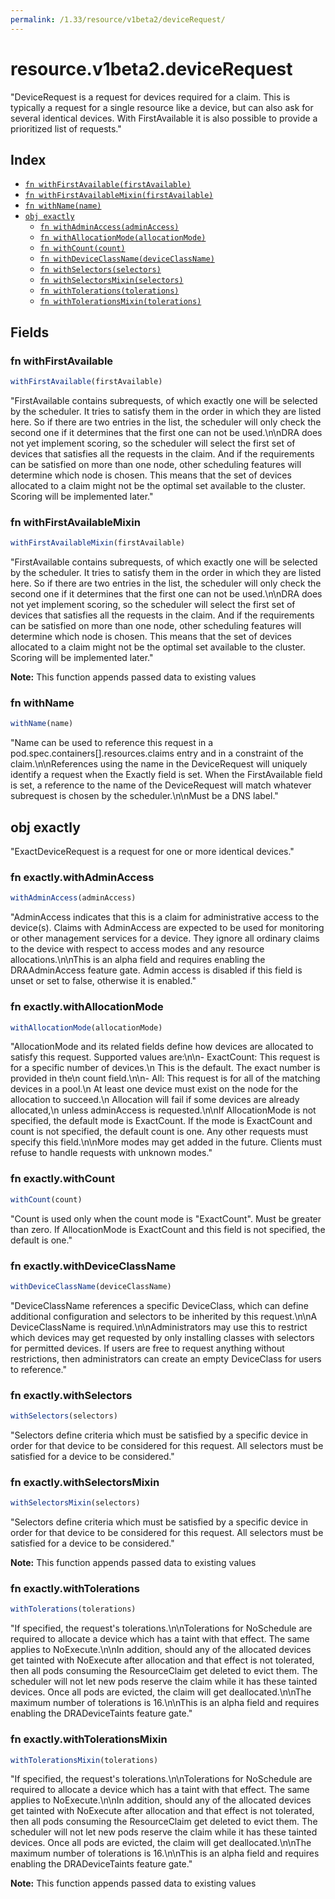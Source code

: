 ```yaml
---
permalink: /1.33/resource/v1beta2/deviceRequest/
---
```


# resource.v1beta2.deviceRequest

"DeviceRequest is a request for devices required for a claim. This is typically a request for a single resource like a device, but can also ask for several identical devices. With FirstAvailable it is also possible to provide a prioritized list of requests."

## Index

* [`fn withFirstAvailable(firstAvailable)`](#fn-withfirstavailable)
* [`fn withFirstAvailableMixin(firstAvailable)`](#fn-withfirstavailablemixin)
* [`fn withName(name)`](#fn-withname)
* [`obj exactly`](#obj-exactly)
  * [`fn withAdminAccess(adminAccess)`](#fn-exactlywithadminaccess)
  * [`fn withAllocationMode(allocationMode)`](#fn-exactlywithallocationmode)
  * [`fn withCount(count)`](#fn-exactlywithcount)
  * [`fn withDeviceClassName(deviceClassName)`](#fn-exactlywithdeviceclassname)
  * [`fn withSelectors(selectors)`](#fn-exactlywithselectors)
  * [`fn withSelectorsMixin(selectors)`](#fn-exactlywithselectorsmixin)
  * [`fn withTolerations(tolerations)`](#fn-exactlywithtolerations)
  * [`fn withTolerationsMixin(tolerations)`](#fn-exactlywithtolerationsmixin)

## Fields

### fn withFirstAvailable

```ts
withFirstAvailable(firstAvailable)
```

"FirstAvailable contains subrequests, of which exactly one will be selected by the scheduler. It tries to satisfy them in the order in which they are listed here. So if there are two entries in the list, the scheduler will only check the second one if it determines that the first one can not be used.\n\nDRA does not yet implement scoring, so the scheduler will select the first set of devices that satisfies all the requests in the claim. And if the requirements can be satisfied on more than one node, other scheduling features will determine which node is chosen. This means that the set of devices allocated to a claim might not be the optimal set available to the cluster. Scoring will be implemented later."

### fn withFirstAvailableMixin

```ts
withFirstAvailableMixin(firstAvailable)
```

"FirstAvailable contains subrequests, of which exactly one will be selected by the scheduler. It tries to satisfy them in the order in which they are listed here. So if there are two entries in the list, the scheduler will only check the second one if it determines that the first one can not be used.\n\nDRA does not yet implement scoring, so the scheduler will select the first set of devices that satisfies all the requests in the claim. And if the requirements can be satisfied on more than one node, other scheduling features will determine which node is chosen. This means that the set of devices allocated to a claim might not be the optimal set available to the cluster. Scoring will be implemented later."

**Note:** This function appends passed data to existing values

### fn withName

```ts
withName(name)
```

"Name can be used to reference this request in a pod.spec.containers[].resources.claims entry and in a constraint of the claim.\n\nReferences using the name in the DeviceRequest will uniquely identify a request when the Exactly field is set. When the FirstAvailable field is set, a reference to the name of the DeviceRequest will match whatever subrequest is chosen by the scheduler.\n\nMust be a DNS label."

## obj exactly

"ExactDeviceRequest is a request for one or more identical devices."

### fn exactly.withAdminAccess

```ts
withAdminAccess(adminAccess)
```

"AdminAccess indicates that this is a claim for administrative access to the device(s). Claims with AdminAccess are expected to be used for monitoring or other management services for a device.  They ignore all ordinary claims to the device with respect to access modes and any resource allocations.\n\nThis is an alpha field and requires enabling the DRAAdminAccess feature gate. Admin access is disabled if this field is unset or set to false, otherwise it is enabled."

### fn exactly.withAllocationMode

```ts
withAllocationMode(allocationMode)
```

"AllocationMode and its related fields define how devices are allocated to satisfy this request. Supported values are:\n\n- ExactCount: This request is for a specific number of devices.\n  This is the default. The exact number is provided in the\n  count field.\n\n- All: This request is for all of the matching devices in a pool.\n  At least one device must exist on the node for the allocation to succeed.\n  Allocation will fail if some devices are already allocated,\n  unless adminAccess is requested.\n\nIf AllocationMode is not specified, the default mode is ExactCount. If the mode is ExactCount and count is not specified, the default count is one. Any other requests must specify this field.\n\nMore modes may get added in the future. Clients must refuse to handle requests with unknown modes."

### fn exactly.withCount

```ts
withCount(count)
```

"Count is used only when the count mode is \"ExactCount\". Must be greater than zero. If AllocationMode is ExactCount and this field is not specified, the default is one."

### fn exactly.withDeviceClassName

```ts
withDeviceClassName(deviceClassName)
```

"DeviceClassName references a specific DeviceClass, which can define additional configuration and selectors to be inherited by this request.\n\nA DeviceClassName is required.\n\nAdministrators may use this to restrict which devices may get requested by only installing classes with selectors for permitted devices. If users are free to request anything without restrictions, then administrators can create an empty DeviceClass for users to reference."

### fn exactly.withSelectors

```ts
withSelectors(selectors)
```

"Selectors define criteria which must be satisfied by a specific device in order for that device to be considered for this request. All selectors must be satisfied for a device to be considered."

### fn exactly.withSelectorsMixin

```ts
withSelectorsMixin(selectors)
```

"Selectors define criteria which must be satisfied by a specific device in order for that device to be considered for this request. All selectors must be satisfied for a device to be considered."

**Note:** This function appends passed data to existing values

### fn exactly.withTolerations

```ts
withTolerations(tolerations)
```

"If specified, the request's tolerations.\n\nTolerations for NoSchedule are required to allocate a device which has a taint with that effect. The same applies to NoExecute.\n\nIn addition, should any of the allocated devices get tainted with NoExecute after allocation and that effect is not tolerated, then all pods consuming the ResourceClaim get deleted to evict them. The scheduler will not let new pods reserve the claim while it has these tainted devices. Once all pods are evicted, the claim will get deallocated.\n\nThe maximum number of tolerations is 16.\n\nThis is an alpha field and requires enabling the DRADeviceTaints feature gate."

### fn exactly.withTolerationsMixin

```ts
withTolerationsMixin(tolerations)
```

"If specified, the request's tolerations.\n\nTolerations for NoSchedule are required to allocate a device which has a taint with that effect. The same applies to NoExecute.\n\nIn addition, should any of the allocated devices get tainted with NoExecute after allocation and that effect is not tolerated, then all pods consuming the ResourceClaim get deleted to evict them. The scheduler will not let new pods reserve the claim while it has these tainted devices. Once all pods are evicted, the claim will get deallocated.\n\nThe maximum number of tolerations is 16.\n\nThis is an alpha field and requires enabling the DRADeviceTaints feature gate."

**Note:** This function appends passed data to existing values